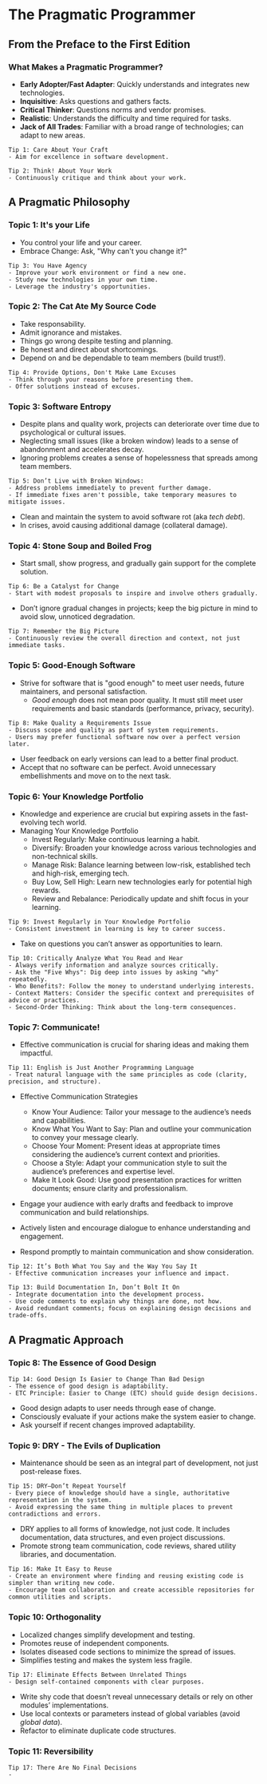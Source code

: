 # The Pragmatic Programmer

## From the Preface to the First Edition

### What Makes a Pragmatic Programmer?

- **Early Adopter/Fast Adapter**: Quickly understands and integrates new technologies.
- **Inquisitive**: Asks questions and gathers facts.
- **Critical Thinker**: Questions norms and vendor promises.
- **Realistic**: Understands the difficulty and time required for tasks.
- **Jack of All Trades**: Familiar with a broad range of technologies; can adapt to new areas.

```
Tip 1: Care About Your Craft
- Aim for excellence in software development.
```

```
Tip 2: Think! About Your Work
- Continuously critique and think about your work.
```

## A Pragmatic Philosophy

### Topic 1: It's your Life

- You control your life and your career.
- Embrace Change: Ask, "Why can't you change it?"

```
Tip 3: You Have Agency
- Improve your work environment or find a new one.
- Study new technologies in your own time.
- Leverage the industry's opportunities.
```

### Topic 2: The Cat Ate My Source Code

- Take responsability.
- Admit ignorance and mistakes.
- Things go wrong despite testing and planning.
- Be honest and direct about shortcomings.
- Depend on and be dependable to team members (build trust!).

```
Tip 4: Provide Options, Don't Make Lame Excuses
- Think through your reasons before presenting them.
- Offer solutions instead of excuses.
```

### Topic 3: Software Entropy

- Despite plans and quality work, projects can deteriorate over time due to psychological or cultural issues.
- Neglecting small issues (like a broken window) leads to a sense of abandonment and accelerates decay.
- Ignoring problems creates a sense of hopelessness that spreads among team members.

```
Tip 5: Don’t Live with Broken Windows:
- Address problems immediately to prevent further damage.
- If immediate fixes aren't possible, take temporary measures to mitigate issues.
```

- Clean and maintain the system to avoid software rot (aka _tech debt_).
- In crises, avoid causing additional damage (collateral damage).

### Topic 4: Stone Soup and Boiled Frog

- Start small, show progress, and gradually gain support for the complete solution.

```
Tip 6: Be a Catalyst for Change
- Start with modest proposals to inspire and involve others gradually.
```

- Don’t ignore gradual changes in projects; keep the big picture in mind to avoid slow, unnoticed degradation.

```
Tip 7: Remember the Big Picture
- Continuously review the overall direction and context, not just immediate tasks.
```

### Topic 5: Good-Enough Software

- Strive for software that is "good enough" to meet user needs, future maintainers, and personal satisfaction.
  - _Good enough_ does not mean poor quality. It must still meet user requirements and basic standards (performance, privacy, security).

```
Tip 8: Make Quality a Requirements Issue
- Discuss scope and quality as part of system requirements.
- Users may prefer functional software now over a perfect version later.
```

- User feedback on early versions can lead to a better final product.
- Accept that no software can be perfect. Avoid unnecessary embellishments and move on to the next task.

### Topic 6: Your Knowledge Portfolio

- Knowledge and experience are crucial but expiring assets in the fast-evolving tech world.
- Managing Your Knowledge Portfolio
  - Invest Regularly: Make continuous learning a habit.
  - Diversify: Broaden your knowledge across various technologies and non-technical skills.
  - Manage Risk: Balance learning between low-risk, established tech and high-risk, emerging tech.
  - Buy Low, Sell High: Learn new technologies early for potential high rewards.
  - Review and Rebalance: Periodically update and shift focus in your learning.

```
Tip 9: Invest Regularly in Your Knowledge Portfolio
- Consistent investment in learning is key to career success.
```

- Take on questions you can’t answer as opportunities to learn.

```
Tip 10: Critically Analyze What You Read and Hear
- Always verify information and analyze sources critically.
- Ask the "Five Whys": Dig deep into issues by asking "why" repeatedly.
- Who Benefits?: Follow the money to understand underlying interests.
- Context Matters: Consider the specific context and prerequisites of advice or practices.
- Second-Order Thinking: Think about the long-term consequences.
```

### Topic 7: Communicate!

- Effective communication is crucial for sharing ideas and making them impactful.

```
Tip 11: English is Just Another Programming Language
- Treat natural language with the same principles as code (clarity, precision, and structure).
```

- Effective Communication Strategies

  - Know Your Audience: Tailor your message to the audience’s needs and capabilities.
  - Know What You Want to Say: Plan and outline your communication to convey your message clearly.
  - Choose Your Moment: Present ideas at appropriate times considering the audience’s current context and priorities.
  - Choose a Style: Adapt your communication style to suit the audience’s preferences and expertise level.
  - Make It Look Good: Use good presentation practices for written documents; ensure clarity and professionalism.

- Engage your audience with early drafts and feedback to improve communication and build relationships.
- Actively listen and encourage dialogue to enhance understanding and engagement.
- Respond promptly to maintain communication and show consideration.

```
Tip 12: It’s Both What You Say and the Way You Say It
- Effective communication increases your influence and impact.
```

```
Tip 13: Build Documentation In, Don’t Bolt It On
- Integrate documentation into the development process.
- Use code comments to explain why things are done, not how.
- Avoid redundant comments; focus on explaining design decisions and trade-offs.
```

## A Pragmatic Approach

### Topic 8: The Essence of Good Design

```
Tip 14: Good Design Is Easier to Change Than Bad Design
- The essence of good design is adaptability.
- ETC Principle: Easier to Change (ETC) should guide design decisions.
```

- Good design adapts to user needs through ease of change.
- Consciously evaluate if your actions make the system easier to change.
- Ask yourself if recent changes improved adaptability.

### Topic 9: DRY - The Evils of Duplication

- Maintenance should be seen as an integral part of development, not just post-release fixes.

```
Tip 15: DRY—Don’t Repeat Yourself
- Every piece of knowledge should have a single, authoritative representation in the system.
- Avoid expressing the same thing in multiple places to prevent contradictions and errors.
```

- DRY applies to all forms of knowledge, not just code. It includes documentation, data structures, and even project discussions.
- Promote strong team communication, code reviews, shared utility libraries, and documentation.

```
Tip 16: Make It Easy to Reuse
- Create an environment where finding and reusing existing code is simpler than writing new code.
- Encourage team collaboration and create accessible repositories for common utilities and scripts.
```

### Topic 10: Orthogonality

- Localized changes simplify development and testing.
- Promotes reuse of independent components.
- Isolates diseased code sections to minimize the spread of issues.
- Simplifies testing and makes the system less fragile.

```
Tip 17: Eliminate Effects Between Unrelated Things
- Design self-contained components with clear purposes.
```

- Write shy code that doesn’t reveal unnecessary details or rely on other modules’ implementations.
- Use local contexts or parameters instead of global variables (avoid _global data_).
- Refactor to eliminate duplicate code structures.

### Topic 11: Reversibility

```
Tip 17: There Are No Final Decisions
-
```
